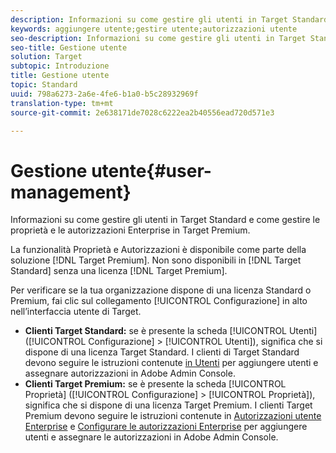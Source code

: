 ```yaml
---
description: Informazioni su come gestire gli utenti in Target Standard e come gestire le proprietà e le autorizzazioni Enterprise in Target Premium.
keywords: aggiungere utente;gestire utente;autorizzazioni utente
seo-description: Informazioni su come gestire gli utenti in Target Standard e come gestire le proprietà e le autorizzazioni Enterprise in Target Premium.
seo-title: Gestione utente
solution: Target
subtopic: Introduzione
title: Gestione utente
topic: Standard
uuid: 798a6273-2a6e-4fe6-b1a0-b5c28932969f
translation-type: tm+mt
source-git-commit: 2e638171de7028c6222ea2b40556ead720d571e3

---
```



# Gestione utente{#user-management}

Informazioni su come gestire gli utenti in Target Standard e come gestire le proprietà e le autorizzazioni Enterprise in Target Premium.

La funzionalità Proprietà e Autorizzazioni è disponibile come parte della soluzione [!DNL Target Premium]. Non sono disponibili in [!DNL Target Standard] senza una licenza [!DNL Target Premium].

Per verificare se la tua organizzazione dispone di una licenza Standard o Premium, fai clic sul collegamento [!UICONTROL Configurazione] in alto nell’interfaccia utente di Target.

* **Clienti Target Standard:** se è presente la scheda [!UICONTROL Utenti] ([!UICONTROL Configurazione] &gt; [!UICONTROL Utenti]), significa che si dispone di una licenza Target Standard. I clienti di Target Standard devono seguire le istruzioni contenute [in Utenti](/help/administrating-target/c-user-management/c-user-management/user-management.md) per aggiungere utenti e assegnare autorizzazioni in Adobe Admin Console.
* **Clienti Target Premium:** se è presente la scheda [!UICONTROL Proprietà] ([!UICONTROL Configurazione] &gt; [!UICONTROL Proprietà]), significa che si dispone di una licenza Target Premium. I clienti Target Premium devono seguire le istruzioni contenute in [Autorizzazioni utente Enterprise](../../administrating-target/c-user-management/property-channel/property-channel.md#concept_E396B16FA2024ADBA27BC056138F9838) e [Configurare le autorizzazioni Enterprise](../../administrating-target/c-user-management/property-channel/properties-overview.md#concept_22F2855DBF0D4754B9460F5D68749C71) per aggiungere utenti e assegnare le autorizzazioni in Adobe Admin Console.

